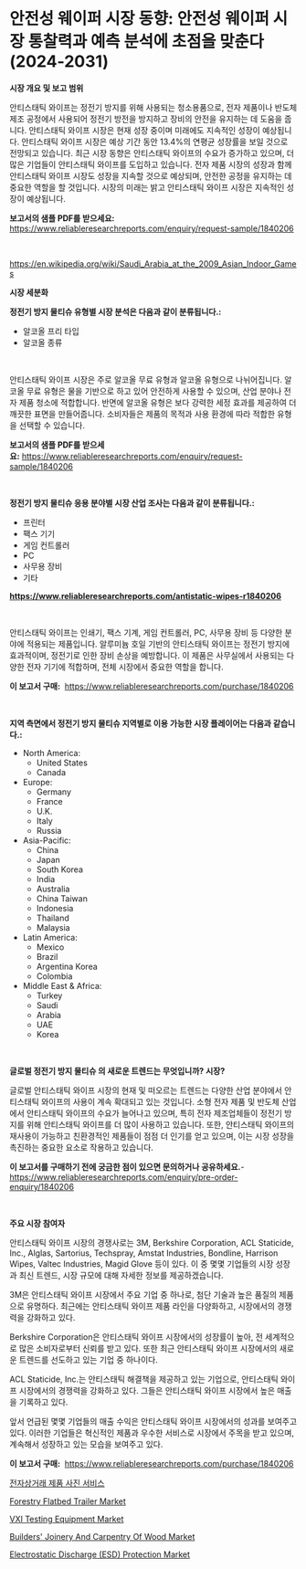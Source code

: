 <p><h1>안전성 웨이퍼 시장 동향: 안전성 웨이퍼 시장 통찰력과 예측 분석에 초점을 맞춘다 (2024-2031)</h1></p><p><strong>시장 개요 및 보고 범위</strong></p>
<p><p>안티스태틱 와이프는 정전기 방지를 위해 사용되는 청소용품으로, 전자 제품이나 반도체 제조 공정에서 사용되어 정전기 방전을 방지하고 장비의 안전을 유지하는 데 도움을 줍니다. 안티스태틱 와이프 시장은 현재 성장 중이며 미래에도 지속적인 성장이 예상됩니다. 안티스태틱 와이프 시장은 예상 기간 동안 13.4%의 연평균 성장률을 보일 것으로 전망되고 있습니다. 최근 시장 동향은 안티스태틱 와이프의 수요가 증가하고 있으며, 더 많은 기업들이 안티스태틱 와이프를 도입하고 있습니다. 전자 제품 시장의 성장과 함께 안티스태틱 와이프 시장도 성장을 지속할 것으로 예상되며, 안전한 공정을 유지하는 데 중요한 역할을 할 것입니다. 시장의 미래는 밝고 안티스태틱 와이프 시장은 지속적인 성장이 예상됩니다.</p></p>
<p><strong>보고서의 샘플 PDF를 받으세요:</strong> <a href="https://www.reliableresearchreports.com/enquiry/request-sample/1840206">https://www.reliableresearchreports.com/enquiry/request-sample/1840206</a></p>
<p>&nbsp;</p>
<p><a href="https://en.wikipedia.org/wiki/Saudi_Arabia_at_the_2009_Asian_Indoor_Games">https://en.wikipedia.org/wiki/Saudi_Arabia_at_the_2009_Asian_Indoor_Games</a></p>
<p><strong>시장 세분화</strong></p>
<p><strong>정전기 방지 물티슈 유형별 시장 분석은 다음과 같이 분류됩니다.:</strong></p>
<p><ul><li>알코올 프리 타입</li><li>알코올 종류</li></ul></p>
<p>&nbsp;</p>
<p><p>안티스태틱 와이프 시장은 주로 알코올 무료 유형과 알코올 유형으로 나뉘어집니다. 알코올 무료 유형은 물을 기반으로 하고 있어 안전하게 사용할 수 있으며, 산업 분야나 전자 제품 청소에 적합합니다. 반면에 알코올 유형은 보다 강력한 세정 효과를 제공하여 더 깨끗한 표면을 만들어줍니다. 소비자들은 제품의 목적과 사용 환경에 따라 적합한 유형을 선택할 수 있습니다.</p></p>
<p><strong>보고서의 샘플 PDF를 받으세요:</strong>&nbsp;<a href="https://www.reliableresearchreports.com/enquiry/request-sample/1840206">https://www.reliableresearchreports.com/enquiry/request-sample/1840206</a></p>
<p>&nbsp;</p>
<p><strong> 정전기 방지 물티슈 응용 분야별 시장 산업 조사는 다음과 같이 분류됩니다.:</strong></p>
<p><ul><li>프린터</li><li>팩스 기기</li><li>게임 컨트롤러</li><li>PC</li><li>사무용 장비</li><li>기타</li></ul></p>
<p><strong><a href="https://www.reliableresearchreports.com/antistatic-wipes-r1840206">https://www.reliableresearchreports.com/antistatic-wipes-r1840206</a></strong></p>
<p>&nbsp;</p>
<p><p>안티스태틱 와이프는 인쇄기, 팩스 기계, 게임 컨트롤러, PC, 사무용 장비 등 다양한 분야에 적용되는 제품입니다. 알루미늄 호일 기반의 안티스태틱 와이프는 정전기 방지에 효과적이며, 정전기로 인한 장비 손상을 예방합니다. 이 제품은 사무실에서 사용되는 다양한 전자 기기에 적합하며, 전체 시장에서 중요한 역할을 합니다.</p></p>
<p><strong>이 보고서 구매:</strong>&nbsp; <a href="https://www.reliableresearchreports.com/purchase/1840206">https://www.reliableresearchreports.com/purchase/1840206</a></p>
<p>&nbsp;</p>
<p><strong>지역 측면에서 정전기 방지 물티슈 지역별로 이용 가능한 시장 플레이어는 다음과 같습니다.:</strong></p>
<p><ul>
    <li>
        North America:
        <ul>
            <li>United States</li>
            <li>Canada</li>
        </ul>
    </li>
    <li>
        Europe:
        <ul>
            <li>Germany</li>
            <li>France</li>
            <li>U.K.</li>
            <li>Italy</li>
            <li>Russia</li>
        </ul>
    </li>
    <li>
        Asia-Pacific:
        <ul>
            <li>China</li>
            <li>Japan</li>
            <li>South Korea</li>
            <li>India</li>
            <li>Australia</li>
            <li>China Taiwan</li>
            <li>Indonesia</li>
            <li>Thailand</li>
            <li>Malaysia</li>
        </ul>
    </li>
    <li>
        Latin America:
        <ul>
            <li>Mexico</li>
            <li>Brazil</li>
            <li>Argentina Korea</li>
            <li>Colombia</li>
        </ul>
    </li>
    <li>
        Middle East & Africa:
        <ul>
            <li>Turkey</li>
            <li>Saudi</li>
            <li>Arabia</li>
            <li>UAE</li>
            <li>Korea</li>
        </ul>
    </li>
    </ul></p>
<p>&nbsp;</p>
<p><strong>글로벌 정전기 방지 물티슈 의 새로운 트렌드는 무엇입니까? 시장?</strong></p>
<p><p>글로벌 안티스태틱 와이프 시장의 현재 및 떠오르는 트렌드는 다양한 산업 분야에서 안티스태틱 와이프의 사용이 계속 확대되고 있는 것입니다. 소형 전자 제품 및 반도체 산업에서 안티스태틱 와이프의 수요가 늘어나고 있으며, 특히 전자 제조업체들이 정전기 방지를 위해 안티스태틱 와이프를 더 많이 사용하고 있습니다. 또한, 안티스태틱 와이프의 재사용이 가능하고 친환경적인 제품들이 점점 더 인기를 얻고 있으며, 이는 시장 성장을 촉진하는 중요한 요소로 작용하고 있습니다.</p></p>
<p><strong>이 보고서를 구매하기 전에 궁금한 점이 있으면 문의하거나 공유하세요.</strong>- <a href="https://www.reliableresearchreports.com/enquiry/pre-order-enquiry/1840206">https://www.reliableresearchreports.com/enquiry/pre-order-enquiry/1840206</a></p>
<p>&nbsp;</p>
<p><strong>주요 시장 참여자</strong></p>
<p><p>안티스태틱 와이프 시장의 경쟁사로는 3M, Berkshire Corporation, ACL Staticide, Inc., Alglas, Sartorius, Techspray, Amstat Industries, Bondline, Harrison Wipes, Valtec Industries, Magid Glove 등이 있다. 이 중 몇몇 기업들의 시장 성장과 최신 트렌드, 시장 규모에 대해 자세한 정보를 제공하겠습니다.</p><p>3M은 안티스태틱 와이프 시장에서 주요 기업 중 하나로, 첨단 기술과 높은 품질의 제품으로 유명하다. 최근에는 안티스태틱 와이프 제품 라인을 다양화하고, 시장에서의 경쟁력을 강화하고 있다. </p><p>Berkshire Corporation은 안티스태틱 와이프 시장에서의 성장률이 높아, 전 세계적으로 많은 소비자로부터 신뢰를 받고 있다. 또한 최근 안티스태틱 와이프 시장에서의 새로운 트렌드를 선도하고 있는 기업 중 하나이다.</p><p>ACL Staticide, Inc.는 안티스태틱 해결책을 제공하고 있는 기업으로, 안티스태틱 와이프 시장에서의 경쟁력을 강화하고 있다. 그들은 안티스태틱 와이프 시장에서 높은 매출을 기록하고 있다.</p><p>앞서 언급된 몇몇 기업들의 매출 수익은 안티스태틱 와이프 시장에서의 성과를 보여주고 있다. 이러한 기업들은 혁신적인 제품과 우수한 서비스로 시장에서 주목을 받고 있으며, 계속해서 성장하고 있는 모습을 보여주고 있다.</p></p>
<p><strong>이 보고서 구매:</strong>&nbsp;&nbsp;<a href="https://www.reliableresearchreports.com/purchase/1840206">https://www.reliableresearchreports.com/purchase/1840206</a></p>
<p><p><a href="https://github.com/sougarounis/Market-Research-Report-List-5/blob/main/963676768678.md">전자상거래 제품 사진 서비스</a></p><p><a href="https://issuu.com/reportprime-2/docs/forestry-flatbed-trailer-market-size-2030.pptx">Forestry Flatbed Trailer Market</a></p><p><a href="https://issuu.com/reportprime-2/docs/vxi-testing-equipment-market-size-2030.pptx">VXI Testing Equipment Market</a></p><p><a href="https://www.linkedin.com/pulse/builders-joinery-carpentry-wood-market-global-regional-8me3c?trackingId=T8BGKUieTKubo42apNRLNg%3D%3D">Builders' Joinery And Carpentry Of Wood Market</a></p><p><a href="https://medium.com/@karleeprice2004/insights-into-the-electrostatic-discharge-esd-protection-industry-market-financial-status-38629bcf476b">Electrostatic Discharge (ESD) Protection Market</a></p></p>